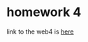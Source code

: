 # homework 4

link to the web4 is [here](https://in-info-web4.informatics.iupui.edu/~ramimarc/n315/homeworkFour/#)